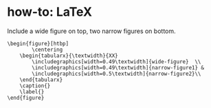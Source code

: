 # how-to: LaTeX

Include a wide figure on top, two narrow figures on bottom.
```
\begin{figure}[htbp]
		\centering
	\begin{tabularx}{\textwidth}{XX}
		\includegraphics[width=0.49\textwidth]{wide-figure}  \\
		\includegraphics[width=0.49\textwidth]{narrow-figure1} &
		\includegraphics[width=0.5\textwidth]{narrow-figure2}\\		
	\end{tabularx}
	\caption{}
	\label{}
\end{figure}
```
